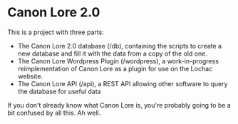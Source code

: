 # Canon Lore 2.0

This is a project with three parts:

* The Canon Lore 2.0 database (/db), containing the scripts to create a new database and fill it with the data from a copy of the old one.
* The Canon Lore Wordpress Plugin (/wordpress), a work-in-progress reimplementation of Canon Lore as a plugin for use on the Lochac website.
* The Canon Lore API (/api), a REST API allowing other software to query the database for useful data

If you don't already know what Canon Lore is, you're probably going to be a bit confused by all this.  Ah well.
